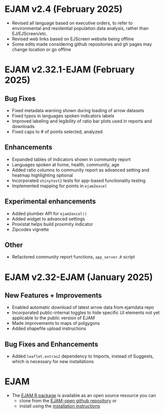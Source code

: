 # EJAM v2.4 (February 2025)
- Revised all language based on executive orders, to refer to environmental and residential population data analysis, rather than EJ/EJScreen/etc.
- Revised web links based on EJScreen website being offline
- Some edits made considering github repositories and gh pages may change location or go offline

# EJAM v2.32.1-EJAM (February 2025)
## Bug Fixes
- Fixed metadata warning shown during loading of arrow datasets
- Fixed typos in languages spoken indicators labels
- Improved labeling and legibility of ratio bar plots used in reports and downloads
- Fixed caps to # of points selected, analyzed

## Enhancements
- Expanded tables of indicators shown in community report
- Languages spoken at home, health, community, age
- Added ratio columns to community report as advanced setting and heatmap highlighting optional
- Incorporated `shinytest2` tests for app-based functionality testing
- Implemented mapping for points in `ejam2excel`

## Experimental enhancements
- Added plumber API for `ejam2excel()`
- Added widget to advanced settings
- Proxistat helps build proximity indicator
- Zipcodes vignette
 
## Other
- Refactored community report functions, `app_server.R` script

# EJAM v2.32-EJAM (January 2025)
## New Features + Improvements 
- Enabled automatic download of latest arrow data from ejamdata repo 
- Incorporated public-internal toggles to hide specific UI elements not yet applicable to the public version of EJAM
- Made improvements to maps of polgygons
- Added shapefile upload instructions

## Bug Fixes and Enhancements
- Added `leaflet.extras2` dependency to Imports, instead of Suggests, which is necessary for new installations

# EJAM
-   The [EJAM R package](https://usepa.github.io/EJAM/) is available as an open source resource you can 
    - clone from the [EJAM-open github repository](https://github.com/USEPA/EJAM-open) or 
    - install using the [installation instructions](https://usepa.github.io/EJAM/articles/1_installing.html)

